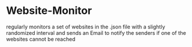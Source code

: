 # Website-Monitor
regularly monitors a set of websites in the .json file with a slightly randomized interval and sends an Email to notify the senders if one of the websites cannot be reached



